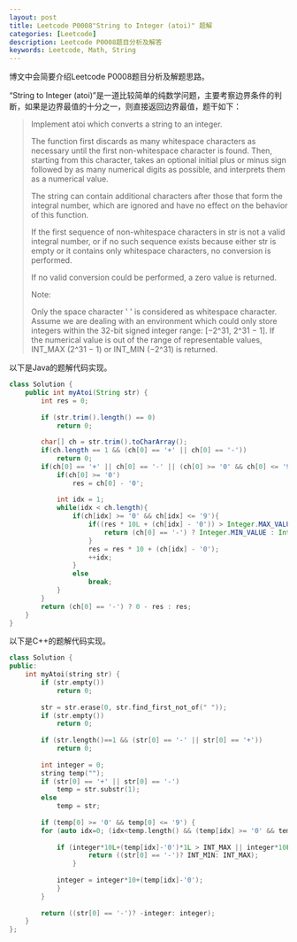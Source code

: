 ```yaml
---
layout: post
title: Leetcode P0008"String to Integer (atoi)" 题解
categories: [Leetcode]
description: Leetcode P0008题目分析及解答
keywords: Leetcode, Math, String
---
```


博文中会简要介绍Leetcode P0008题目分析及解题思路。  

“String to Integer (atoi)”是一道比较简单的纯数学问题，主要考察边界条件的判断，如果是边界最值的十分之一，则直接返回边界最值，题干如下：

> Implement atoi which converts a string to an integer.
> 
> The function first discards as many whitespace characters as necessary until the first non-whitespace character is found. Then, starting from this character, takes an optional initial plus or minus sign followed by as many numerical digits as possible, and interprets them as a numerical value.
> 
> The string can contain additional characters after those that form the integral number, which are ignored and have no effect on the behavior of this function.
> 
> If the first sequence of non-whitespace characters in str is not a valid integral number, or if no such sequence exists because either str is empty or it contains only whitespace characters, no conversion is performed.
> 
> If no valid conversion could be performed, a zero value is returned.
> 
> Note:
> 
> Only the space character ' ' is considered as whitespace character.
> Assume we are dealing with an environment which could only store integers within the 32-bit signed integer range: [−2^31,  2^31 − 1]. If the numerical value is out of the range of representable values, INT_MAX (2^31 − 1) or INT_MIN (−2^31) is returned.


以下是Java的题解代码实现。
```java
class Solution {
    public int myAtoi(String str) {
        int res = 0;
        
        if (str.trim().length() == 0) 
            return 0;
        
        char[] ch = str.trim().toCharArray();
        if(ch.length == 1 && (ch[0] == '+' || ch[0] == '-')) 
            return 0;
        if(ch[0] == '+' || ch[0] == '-' || (ch[0] >= '0' && ch[0] <= '9')){
            if(ch[0] >= '0') 
                res = ch[0] - '0';
            
            int idx = 1;
            while(idx < ch.length){
                if(ch[idx] >= '0' && ch[idx] <= '9'){
                    if((res * 10L + (ch[idx] - '0')) > Integer.MAX_VALUE){
                        return (ch[0] == '-') ? Integer.MIN_VALUE : Integer.MAX_VALUE;
                    }
                    res = res * 10 + (ch[idx] - '0');
                    ++idx;
                }
                else 
                    break;
            }
        } 
        return (ch[0] == '-') ? 0 - res : res;
    }
}
```

以下是C++的题解代码实现。
```c++
class Solution {
public:
    int myAtoi(string str) {
        if (str.empty())
            return 0;
        
        str = str.erase(0, str.find_first_not_of(" "));
        if (str.empty())
            return 0;
        
        if (str.length()==1 && (str[0] == '-' || str[0] == '+')) 
            return 0;
        
        int integer = 0;
        string temp("");
        if (str[0] == '+' || str[0] == '-')
            temp = str.substr(1);
        else 
            temp = str;
        
        if (temp[0] >= '0' && temp[0] <= '9') {
        for (auto idx=0; (idx<temp.length() && (temp[idx] >= '0' && temp[idx] <= '9')); ++idx) {
            
            if (integer*10L+(temp[idx]-'0')*1L > INT_MAX || integer*10L+(temp[idx]-'0')*1L < INT_MIN) {
                    return ((str[0] == '-')? INT_MIN: INT_MAX);
                }
            
            integer = integer*10+(temp[idx]-'0');
            }
        }
        
        return ((str[0] == '-')? -integer: integer); 
    }
};
```